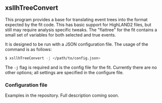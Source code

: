 ## xsllhTreeConvert

This program provides a base for translating event trees into the format expected by the fit code. This has basic support for HighLAND2 files, but still may require analysis specific tweaks. The "flattree" for the fit contains a small set of variables for both selected and true events.

It is designed to be run with a JSON configuration file. The usage of the command is as follows:
```bash
$ xsllhTreeConvert -j </path/to/config.json>
```
The `-j` flag is required and is the config file for the fit. Currently there are no other options; all settings are specified in the configure file.

### Configuration file

Examples in the repository. Full description coming soon.

